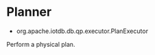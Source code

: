 <!--

     Licensed to the Apache Software Foundation (ASF) under one
     or more contributor license agreements. See the NOTICE file
     distributed with this work for additional information
     regarding copyright ownership. The ASF licenses this file
     to you under the Apache License, Version 2.0 (the
     "License"); you may not use this file except in compliance
     with the License. You may obtain a copy of the License at

         http://www.apache.org/licenses/LICENSE-2.0

     Unless required by applicable law or agreed to in writing,
     software distributed under the License is distributed on an
     "AS IS" BASIS, WITHOUT WARRANTIES OR CONDITIONS OF ANY
     KIND, either express or implied. See the License for the
     specific language governing permissions and limitations
     under the License.

-->

# Planner

* org.apache.iotdb.db.qp.executor.PlanExecutor

Perform a physical plan.